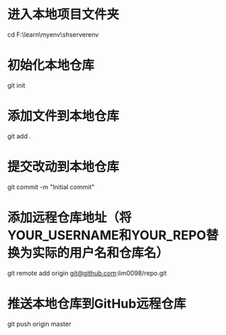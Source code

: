 # 进入本地项目文件夹
cd F:\learn\myenv\shserverenv
 
# 初始化本地仓库
git init
 
# 添加文件到本地仓库
git add .
 
# 提交改动到本地仓库
git commit -m "Initial commit"
 
# 添加远程仓库地址（将YOUR_USERNAME和YOUR_REPO替换为实际的用户名和仓库名）
git remote add origin git@github.com:lim0098/repo.git
 
# 推送本地仓库到GitHub远程仓库
git push origin master